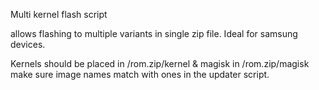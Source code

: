 Multi kernel flash script

allows flashing to multiple variants in single zip file. Ideal for samsung devices.

Kernels should be placed in /rom.zip/kernel & magisk in /rom.zip/magisk
make sure image names match with ones in the updater script.
